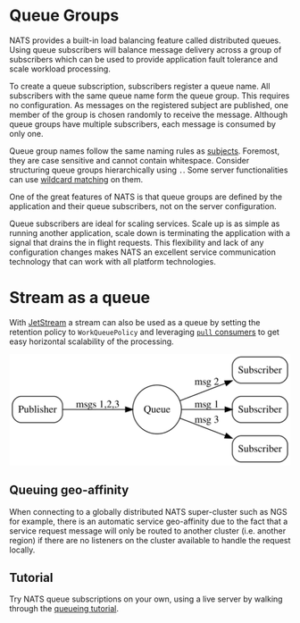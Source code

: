 # Queue Groups

NATS provides a built-in load balancing feature called distributed queues. Using queue subscribers will balance message delivery across a group of subscribers which can be used to provide application fault tolerance and scale workload processing.

To create a queue subscription, subscribers register a queue name. All subscribers with the same queue name form the queue group. This requires no configuration. As messages on the registered subject are published, one member of the group is chosen randomly to receive the message. Although queue groups have multiple subscribers, each message is consumed by only one.

Queue group names follow the same naming rules as [subjects](subjects.md). Foremost, they are case sensitive and cannot contain whitespace. Consider structuring queue groups hierarchically using `.`. Some server functionalities can use [wildcard matching](subjects.md#wildcards) on them.

One of the great features of NATS is that queue groups are defined by the application and their queue subscribers, not on the server configuration.

Queue subscribers are ideal for scaling services. Scale up is as simple as running another application, scale down is terminating the application with a signal that drains the in flight requests. This flexibility and lack of any configuration changes makes NATS an excellent service communication technology that can work with all platform technologies.

# Stream as a queue

With [JetStream](/nats-concepts/jetstream.md) a stream can also be used as a queue by setting the retention policy to `WorkQueuePolicy` and leveraging [`pull` consumers](/jetstream/concepts/consumers.md) to get easy horizontal scalability of the processing.

![](../.gitbook/assets/queue.svg)

## Queuing geo-affinity

When connecting to a globally distributed NATS super-cluster such as NGS for example, there is an automatic service geo-affinity due to the fact that a service request message will only be routed to another cluster (i.e. another region) if there are no listeners on the cluster available to handle the request locally.

## Tutorial
Try NATS queue subscriptions on your own, using a live server by walking through the [queueing tutorial](../developing-with-nats/tutorials/queues.md).

